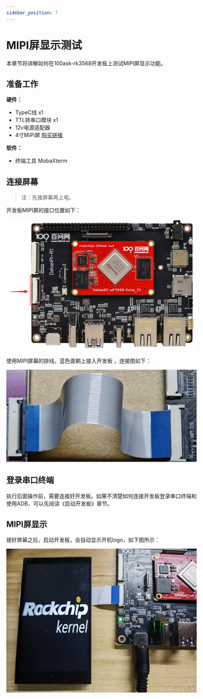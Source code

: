 ```yaml
---
sidebar_position: 7
---
```

# MIPI屏显示测试

本章节将讲解如何在100ask-rk3568开发板上测试MIPI屏显示功能。

## 准备工作

**硬件：**

- TypeC线 x1 
- TTL转串口模块 x1
- 12v电源适配器
- 4寸MiPi屏 [购买链接](https://detail.tmall.com/item.htm?spm=a21n57.1.item.47.7a34523cQFFK9o&priceTId=2147815317249010973624408e1cac&utparam={"aplus_abtest":"be747d2137a72f53186e76e1e5eb9fdc"}&id=732427203033&ns=1&abbucket=7&xxc=taobaoSearch&pisk=fTiiKIxp7Vz6LLtU89r6ke-D3NYpWOZb5jIYMoF28WPCXrPv5j4mMXaqXlHttSl-i-ntDm0CmYMjXdZvClM_coRJw3hmCAZjun_RocjULRHF0irVsAr1QoRJwnbdLPOT0qFBFzeF88NUQ-z4upxUh8Z43rSwKWy0FZ5ZgjkeK-eVbSP406WUB-qV_5z4LyyzHSSa05PeK-NUgcCC07mqADRwqRyTUD-iXR4gimelmRoF2yVPdWScmKegSNHatiSqx2TkjeFwP9FbX5gzIjt5flzmPxemshjZiYiItJlymgFZdY385c-5lzqaOrnavt-ZLkFgzPaGIMMTb5zrfc6NXXU0s2oa-tSqdlP0uqcMsNNZWX47LyWDVJh8TAiZ-K1EQbFgbJzp4LDUu2n_PcdFjuuSBl3qGUQQjxuaxg7N8a-KviweHD7flPyQK7eZvmXlwJiZtpvhPFaadRdJKpbflPyQK7pHKa1_7Jw9w)

**软件：**

- 终端工具 MobaXterm

## 连接屏幕

> 注：先接屏幕再上电。

开发板MIPI屏的接口位置如下：

![image-20241226161303052](images/image-20241226161303052.png)

使用MIPI屏幕的排线，蓝色面朝上接入开发板 ，连接图如下：

![image-20241226161716516](images/image-20241226161716516.png)

## 登录串口终端

执行后面操作前，需要连接好开发板。如果不清楚如何连接开发板登录串口终端和使用ADB，可以先阅读《启动开发板》章节。

## MIPI屏显示

接好屏幕之后，启动开发板，会自动显示开机logo，如下图所示：

![image-20241226162234359](images/image-20241226162234359.png)
